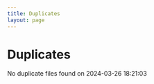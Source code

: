 ```yaml
---
title: Duplicates
layout: page
---
```


# Duplicates

No duplicate files found on 2024-03-26 18:21:03
